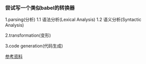 ### 尝试写一个类似babel的转换器

1.parsing(分析) 
    1.1 语法分析(Lexical Analysis)
    1.2 语义分析(Syntactic Analysis)

2.transformation(变形)

3.code generation(代码生成)



[参考资料](https://github.com/1c7/the-super-tiny-compiler/blob/master/super-tiny-compiler.js)